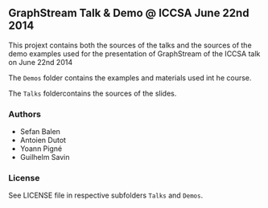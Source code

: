 ## GraphStream Talk & Demo @ ICCSA June 22nd 2014

This projext contains both the sources of the talks and the sources of the demo examples used for the presentation of GraphStream of the ICCSA talk on June 22nd 2014


The ```Demos``` folder contains the examples and materials used int he course.

The ```Talks``` foldercontains the sources of the slides.


### Authors

- Sefan Balen
- Antoien Dutot
- Yoann Pigné
- Guilhelm Savin

### License

See LICENSE file in respective subfolders ```Talks``` and ```Demos```.
